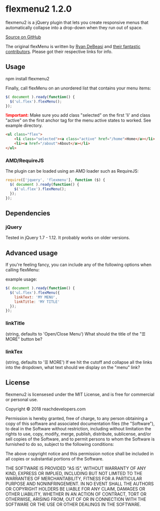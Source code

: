 # flexmenu2 1.2.0
flexmenu2 is a jQuery plugin that lets you create responsive menus that automatically collapse into a drop-down when they run out of space.

[Source on GitHub](https://github.com/reachdevelopers/flexmenu2)

The original flexMenu is written by [Ryan DeBeasi](https://github.com/352Media/flexMenu) and [their fantastic contributors](https://github.com/352Media/flexMenu/graphs/contributors). Please got their respective links for info.

## Usage

npm install flexmenu2

Finally, call flexMenu on an unordered list that contains your menu items:

```javascript
$( document ).ready(function() {
  $('ul.flex').flexMenu();
});
```

**<span style="color:red;">!important:</span>** Make sure you add class "selected" on the first 'li' and class "active" on the first anchor tag for the menu active states to worked. See example directory.

```html
<ul class="flex">
    <li class="selected"><a class="active" href="/home">Home</a></li>
    <li><a href="/about">About</a></li>
</ul>
```

### AMD/RequireJS

The plugin can be loaded using an AMD loader such as RequireJS:

```javascript
require(['jquery', 'flexmenu'], function ($) {
  $( document ).ready(function() {
    $('ul.flex').flexMenu();
  });
});
```

## Dependencies

### jQuery
Tested in jQuery 1.7&nbsp;-&nbsp;1.12. It probably works on older versions.

## Advanced usage

If you're feeling fancy, you can include any of the following options when calling flexMenu:

example usage: 

```javascript
$( document ).ready(function() {
  $('ul.flex').flexMenu({
    linkText: 'MY MENU',
    linkTitle: 'MY TITLE'
  });
});
```

### linkTitle
(string, defaults to 'Open/Close Menu')
What should the title of the "&#9776; MORE" button be?

### linkTex
(string, defaults to '&#9776; MORE')
If we hit the cutoff and collapse all the links into the dropdown, what text should we display on the "menu" link?


## License

flexmenu2 is licensesed under the MIT License, and is free for commercial or personal use.

Copyright &copy; 2018 reachdevelopers.com

Permission is hereby granted, free of charge, to any person obtaining a copy of this software and associated documentation files (the "Software"), to deal in the Software without restriction, including without limitation the rights to use, copy, modify, merge, publish, distribute, sublicense, and/or sell copies of the Software, and to permit persons to whom the Software is furnished to do so, subject to the following conditions:

The above copyright notice and this permission notice shall be included in all copies or substantial portions of the Software.

THE SOFTWARE IS PROVIDED "AS IS", WITHOUT WARRANTY OF ANY KIND, EXPRESS OR IMPLIED, INCLUDING BUT NOT LIMITED TO THE WARRANTIES OF MERCHANTABILITY, FITNESS FOR A PARTICULAR PURPOSE AND NONINFRINGEMENT. IN NO EVENT SHALL THE AUTHORS OR COPYRIGHT HOLDERS BE LIABLE FOR ANY CLAIM, DAMAGES OR OTHER LIABILITY, WHETHER IN AN ACTION OF CONTRACT, TORT OR OTHERWISE, ARISING FROM, OUT OF OR IN CONNECTION WITH THE SOFTWARE OR THE USE OR OTHER DEALINGS IN THE SOFTWARE.
